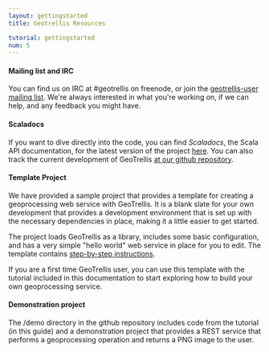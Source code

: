```yaml
---
layout: gettingstarted
title: Geotrellis Resources

tutorial: gettingstarted
num: 5
---
```


#### Mailing list and IRC
You can find us on IRC at #geotrellis on freenode, or join the [geotrellis-user mailing list](https://groups.google.com/group/geotrellis-user).  We're always interested in what you're working on, if we can help, and any feedback you might have.

#### Scaladocs

If you want to dive directly into the code, you can find *Scaladocs*, the Scala API documentation, for the latest version of the project [here]($siteBaseUrl$/latest/api/index.html#geotrellis.package).  You can also track the current development of GeoTrellis [at our github repository](http://github.com/azavea/geotrellis).

#### Template Project

We have provided a sample project that provides a template for creating a 
geoprocessing web service with GeoTrellis. It is a blank slate for your own
development that provides a development environment that is set up with the
necessary dependencies in place, making it a little easier to get started.

The project loads GeoTrellis as a library, includes some basic configuration,
and has a very simple "hello world" web service in place for you to edit.
The template contains [step-by-step instructions](https://github.com/geotrellis/geotrellis.g8).

If you are a first time GeoTrellis user, you can use this template with the
tutorial included in this documentation to start exploring how to build your
own geoprocessing service.

#### Demonstration project

The /demo directory in the github repository includes code from the tutorial (in this guide) and a
demonstration project that provides a REST service that performs a geoprocessing operation and returns a
PNG image to the user.
